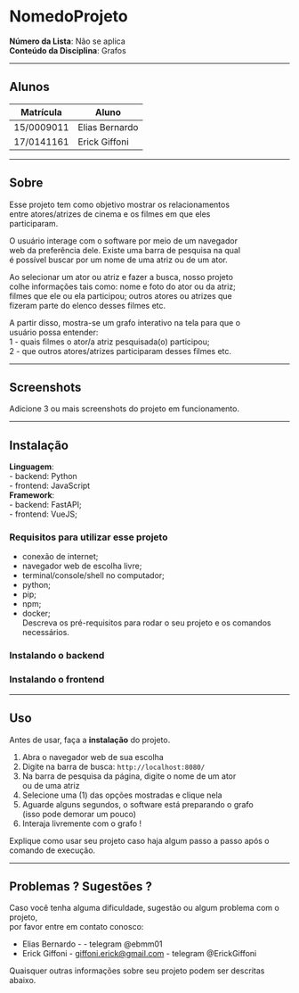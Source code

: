 # NomedoProjeto

**Número da Lista**: Não se aplica<br>
**Conteúdo da Disciplina**: Grafos<br>

<hr>

## Alunos
|Matrícula | Aluno |
| -- | -- |
| 15/0009011 |  Elias Bernardo |
| 17/0141161  |  Erick Giffoni |

<hr>

## Sobre 
Esse projeto tem como objetivo mostrar os relacionamentos<br>
entre atores/atrizes de cinema e os filmes em que eles<br>
participaram.

O usuário interage com o software por meio de um navegador<br>
web da preferência dele. Existe uma barra de pesquisa na qual<br>
é possível buscar por um nome de uma atriz ou de um ator.<br>

Ao selecionar um ator ou atriz e fazer a busca, nosso projeto<br>
colhe informações tais como: nome e foto do ator ou da atriz;<br>
filmes que ele ou ela participou; outros atores ou atrizes que<br>
fizeram parte do elenco desses filmes etc.

A partir disso, mostra-se um grafo interativo na tela para que o<br>
usuário possa entender:<br>
1 - quais filmes o ator/a atriz pesquisada(o) participou;<br>
2 - que outros atores/atrizes participaram desses filmes etc.<br>

<hr>

## Screenshots
Adicione 3 ou mais screenshots do projeto em funcionamento.

<hr>

## Instalação 
**Linguagem**:<br>
    - backend: Python<br>
    - frontend: JavaScript<br>
**Framework**:<br>
    - backend: FastAPI;<br>
    - frontend: VueJS;<br>

### Requisitos para utilizar esse projeto

- conexão de internet;<br>
- navegador web de escolha livre;<br>
- terminal/console/shell no computador;<br>
- python;<br>
- pip;<br>
- npm;<br>
- docker;<br>
Descreva os pré-requisitos para rodar o seu projeto e os comandos necessários.

### Instalando o backend


### Instalando o frontend



<hr>

## Uso

Antes de usar, faça a **instalação** do projeto.

1. Abra o navegador web de sua escolha<br>
2. Digite na barra de busca: `http://localhost:8080/`
3. Na barra de pesquisa da página, digite o nome de um ator<br>
ou de uma atriz<br>
4. Selecione uma (1) das opções mostradas e clique nela<br>
5. Aguarde alguns segundos, o software está preparando o grafo<br>
(isso pode demorar um pouco)<br>
6. Interaja livremente com o grafo !<br>

Explique como usar seu projeto caso haja algum passo a passo após o comando de execução.

<hr>

## Problemas ? Sugestões ?

Caso você tenha alguma dificuldade, sugestão ou algum problema com o projeto,<br>
por favor entre em contato conosco:

- Elias Bernardo -   - telegram @ebmm01
- Erick Giffoni - giffoni.erick@gmail.com - telegram @ErickGiffoni<br>

Quaisquer outras informações sobre seu projeto podem ser descritas abaixo.




